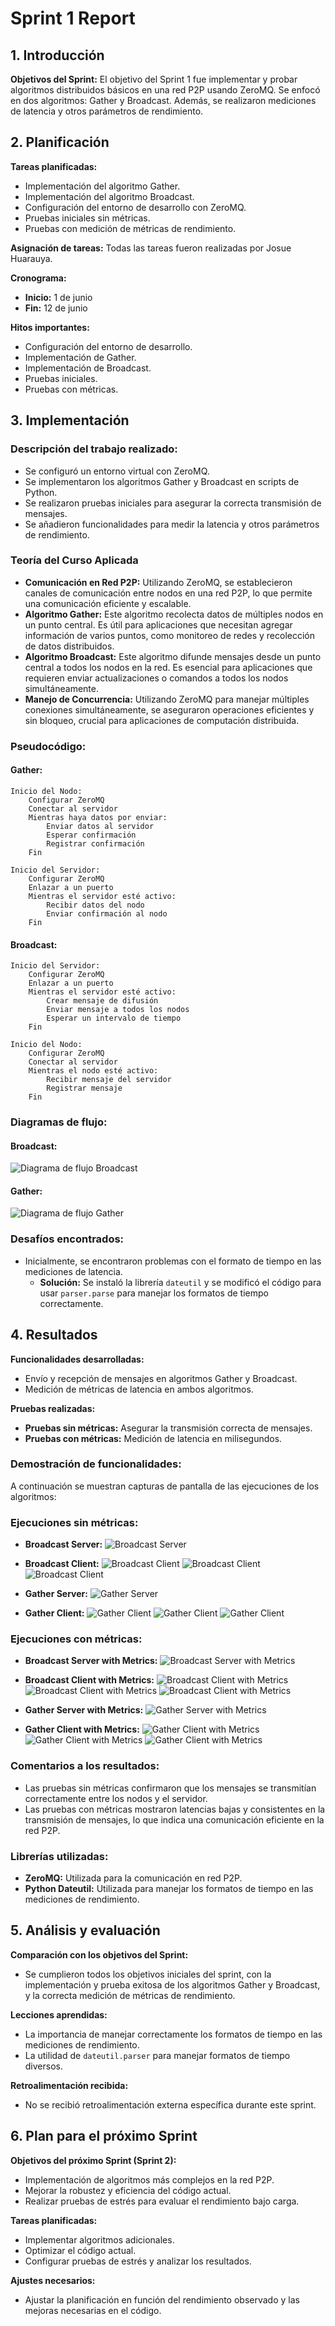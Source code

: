 ﻿# Sprint 1 Report

## 1. Introducción
**Objetivos del Sprint:**
El objetivo del Sprint 1 fue implementar y probar algoritmos distribuidos básicos en una red P2P usando ZeroMQ. Se enfocó en dos algoritmos: Gather y Broadcast. Además, se realizaron mediciones de latencia y otros parámetros de rendimiento.

## 2. Planificación
**Tareas planificadas:**
- Implementación del algoritmo Gather.
- Implementación del algoritmo Broadcast.
- Configuración del entorno de desarrollo con ZeroMQ.
- Pruebas iniciales sin métricas.
- Pruebas con medición de métricas de rendimiento.

**Asignación de tareas:**
Todas las tareas fueron realizadas por Josue Huarauya.

**Cronograma:**
- **Inicio:** 1 de junio
- **Fin:** 12 de junio

**Hitos importantes:**
- Configuración del entorno de desarrollo.
- Implementación de Gather.
- Implementación de Broadcast.
- Pruebas iniciales.
- Pruebas con métricas.

## 3. Implementación

### Descripción del trabajo realizado:
- Se configuró un entorno virtual con ZeroMQ.
- Se implementaron los algoritmos Gather y Broadcast en scripts de Python.
- Se realizaron pruebas iniciales para asegurar la correcta transmisión de mensajes.
- Se añadieron funcionalidades para medir la latencia y otros parámetros de rendimiento.

### Teoría del Curso Aplicada
- **Comunicación en Red P2P:** Utilizando ZeroMQ, se establecieron canales de comunicación entre nodos en una red P2P, lo que permite una comunicación eficiente y escalable.
- **Algoritmo Gather:** Este algoritmo recolecta datos de múltiples nodos en un punto central. Es útil para aplicaciones que necesitan agregar información de varios puntos, como monitoreo de redes y recolección de datos distribuidos.
- **Algoritmo Broadcast:** Este algoritmo difunde mensajes desde un punto central a todos los nodos en la red. Es esencial para aplicaciones que requieren enviar actualizaciones o comandos a todos los nodos simultáneamente.
- **Manejo de Concurrencia:** Utilizando ZeroMQ para manejar múltiples conexiones simultáneamente, se aseguraron operaciones eficientes y sin bloqueo, crucial para aplicaciones de computación distribuida.

### Pseudocódigo:

#### Gather:
```plaintext
Inicio del Nodo:
    Configurar ZeroMQ
    Conectar al servidor
    Mientras haya datos por enviar:
        Enviar datos al servidor
        Esperar confirmación
        Registrar confirmación
    Fin

Inicio del Servidor:
    Configurar ZeroMQ
    Enlazar a un puerto
    Mientras el servidor esté activo:
        Recibir datos del nodo
        Enviar confirmación al nodo
    Fin 
```

#### Broadcast:
```plaintext
Inicio del Servidor:
    Configurar ZeroMQ
    Enlazar a un puerto
    Mientras el servidor esté activo:
        Crear mensaje de difusión
        Enviar mensaje a todos los nodos
        Esperar un intervalo de tiempo
    Fin

Inicio del Nodo:
    Configurar ZeroMQ
    Conectar al servidor
    Mientras el nodo esté activo:
        Recibir mensaje del servidor
        Registrar mensaje
    Fin
```

### Diagramas de flujo:

#### Broadcast:
![Diagrama de flujo Broadcast](https://imgur.com/8upukKK.png)

#### Gather:
![Diagrama de flujo Gather](https://imgur.com/Tm3FRNt.png)

### Desafíos encontrados:
- Inicialmente, se encontraron problemas con el formato de tiempo en las mediciones de latencia.
  - **Solución:** Se instaló la librería `dateutil` y se modificó el código para usar `parser.parse` para manejar los formatos de tiempo correctamente.

## 4. Resultados

**Funcionalidades desarrolladas:**
- Envío y recepción de mensajes en algoritmos Gather y Broadcast.
- Medición de métricas de latencia en ambos algoritmos.

**Pruebas realizadas:**
- **Pruebas sin métricas:** Asegurar la transmisión correcta de mensajes.
- **Pruebas con métricas:** Medición de latencia en milisegundos.

### Demostración de funcionalidades:
A continuación se muestran capturas de pantalla de las ejecuciones de los algoritmos:

### Ejecuciones sin métricas:
- **Broadcast Server:**
  ![Broadcast Server](https://imgur.com/1Y4BRSs.png)

- **Broadcast Client:**
  ![Broadcast Client](https://imgur.com/gRPXtCX.png)
  ![Broadcast Client](https://imgur.com/2wff29v.png)
  ![Broadcast Client](https://imgur.com/dEYowOw.png)

- **Gather Server:**
  ![Gather Server](https://imgur.com/aN62fzZ.png)

- **Gather Client:**
  ![Gather Client](https://imgur.com/jXqjH87.png)
  ![Gather Client](https://imgur.com/nZwBx3p.png)
  ![Gather Client](https://imgur.com/5pQtDWm.png)

### Ejecuciones con métricas:
- **Broadcast Server with Metrics:**
  ![Broadcast Server with Metrics](https://imgur.com/aTUMw8c.png)

- **Broadcast Client with Metrics:**
  ![Broadcast Client with Metrics](https://imgur.com/XcMts3B.png)
  ![Broadcast Client with Metrics](https://imgur.com/nvR2IDn.png)
  ![Broadcast Client with Metrics](https://imgur.com/twYSS51.png)

- **Gather Server with Metrics:**
  ![Gather Server with Metrics](https://imgur.com/34vOFPk.png)

- **Gather Client with Metrics:**
  ![Gather Client with Metrics](https://imgur.com/aUke8Wm.png)
  ![Gather Client with Metrics](https://imgur.com/1m7pncH.png)
  ![Gather Client with Metrics](https://imgur.com/r1fTgMJ.png)

### Comentarios a los resultados:
- Las pruebas sin métricas confirmaron que los mensajes se transmitían correctamente entre los nodos y el servidor.
- Las pruebas con métricas mostraron latencias bajas y consistentes en la transmisión de mensajes, lo que indica una comunicación eficiente en la red P2P.

### Librerías utilizadas:
- **ZeroMQ:** Utilizada para la comunicación en red P2P.
- **Python Dateutil:** Utilizada para manejar los formatos de tiempo en las mediciones de rendimiento.

## 5. Análisis y evaluación

**Comparación con los objetivos del Sprint:**
- Se cumplieron todos los objetivos iniciales del sprint, con la implementación y prueba exitosa de los algoritmos Gather y Broadcast, y la correcta medición de métricas de rendimiento.

**Lecciones aprendidas:**
- La importancia de manejar correctamente los formatos de tiempo en las mediciones de rendimiento.
- La utilidad de `dateutil.parser` para manejar formatos de tiempo diversos.

**Retroalimentación recibida:**
- No se recibió retroalimentación externa específica durante este sprint.

## 6. Plan para el próximo Sprint

**Objetivos del próximo Sprint (Sprint 2):**
- Implementación de algoritmos más complejos en la red P2P.
- Mejorar la robustez y eficiencia del código actual.
- Realizar pruebas de estrés para evaluar el rendimiento bajo carga.

**Tareas planificadas:**
- Implementar algoritmos adicionales.
- Optimizar el código actual.
- Configurar pruebas de estrés y analizar los resultados.

**Ajustes necesarios:**
- Ajustar la planificación en función del rendimiento observado y las mejoras necesarias en el código.
